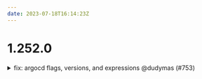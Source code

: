 ```yaml
---
date: 2023-07-18T16:14:23Z
---
```


# 1.252.0

<details>
  <summary>fix: argocd flags, versions, and expressions @dudymas (#753)</summary>

### what
* adjust expressions in argocd
* update helmchart module
* tidy up variables

### why
* component wouldn't run


</details>